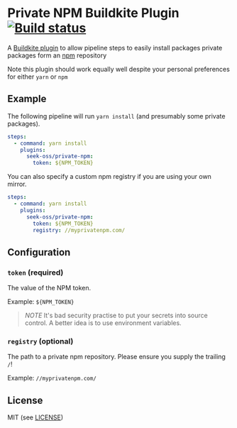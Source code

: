 # Private NPM Buildkite Plugin [![Build status](https://badge.buildkite.com/705414e5df1533fbc18a2dda1305ec015282575a87edb1e0c1.svg)](https://buildkite.com/seek/private-npm-buildkite-plugin)

A [Buildkite plugin](https://buildkite.com/docs/agent/v3/plugins) to allow pipeline steps to easily install packages
private packages form an [npm](https://www.npmjs.com) repository

Note this plugin should work equally well despite your personal preferences for either `yarn` or `npm`

## Example

The following pipeline will run `yarn install` (and presumably some private packages).

```yml
steps:
  - command: yarn install
    plugins:
      seek-oss/private-npm:
        token: ${NPM_TOKEN}
```

You can also specify a custom npm registry if you are using your own mirror.

```yml
steps:
  - command: yarn install
    plugins:
      seek-oss/private-npm:
        token: ${NPM_TOKEN}
        registry: //myprivatenpm.com/
```

## Configuration

### `token` (required)
The value of the NPM token.  

Example: `${NPM_TOKEN}`

> *NOTE* It's bad security practise to put your secrets into source control. A better idea is to use environment variables.

### `registry` (optional)
The path to a private npm repository.  Please ensure you supply the trailing `/`!

Example: `//myprivatenpm.com/`

## License
MIT (see [LICENSE](./LICENSE))
